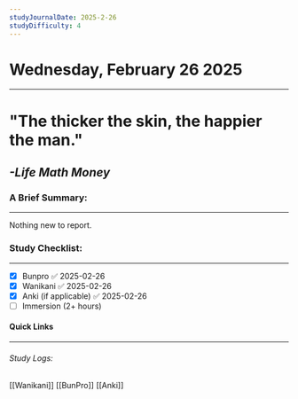 ```yaml
---
studyJournalDate: 2025-2-26
studyDifficulty: 4
---
```


# Wednesday, February 26 2025
---
# "The thicker the skin, the happier the man."

## *-Life Math Money*


### A Brief Summary:
---
Nothing new to report.

### Study Checklist:
---
- [x] Bunpro ✅ 2025-02-26
- [x] Wanikani ✅ 2025-02-26
- [x] Anki (if applicable) ✅ 2025-02-26
- [ ] Immersion (2+ hours)

#### Quick Links
---
###### Study Logs:
[[Wanikani]]
[[BunPro]]
[[Anki]]